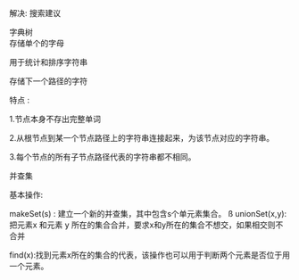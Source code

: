解决: 搜索建议 

字典树  
存储单个的字母

用于统计和排序字符串

存储下一个路径的字符


特点 :

1.节点本身不存出完整单词

2.从根节点到某一个节点路径上的字符串连接起来，为该节点对应的字符串。

3.每个节点的所有子节点路径代表的字符串都不相同。



并查集

基本操作:

makeSet(s) : 建立一个新的并查集，其中包含s个单元素集合。
ß
unionSet(x,y):把元素x 和元素 y 所在的集合合并，要求x和y所在的集合不想交，如果相交则不合并

find(x):找到元素x所在的集合的代表，该操作也可以用于判断两个元素是否位于用一个元素。












